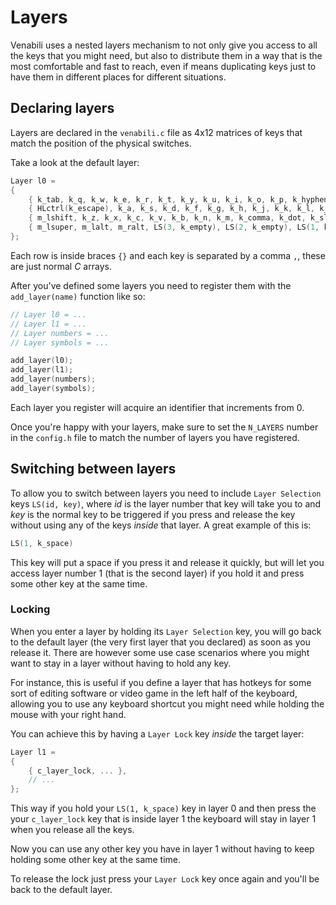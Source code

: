 # Layers

Venabili uses a nested layers mechanism to not only give you access to all the
keys that you might need, but also to distribute them in a way that is the most
comfortable and fast to reach, even if means duplicating keys just to have them
in different places for different situations.


## Declaring layers

Layers are declared in the `venabili.c` file as 4x12 matrices of keys that match
the position of the physical switches.

Take a look at the default layer:

```c
Layer l0 =
{
    { k_tab, k_q, k_w, k_e, k_r, k_t, k_y, k_u, k_i, k_o, k_p, k_hyphen},
    { HLctrl(k_escape), k_a, k_s, k_d, k_f, k_g, k_h, k_j, k_k, k_l, k_semicolon, HRctrl(k_enter)},
    { m_lshift, k_z, k_x, k_c, k_v, k_b, k_n, k_m, k_comma, k_dot, k_slash, m_rshift},
    { m_lsuper, m_lalt, m_ralt, LS(3, k_empty), LS(2, k_empty), LS(1, k_space), k_space, LS(2, k_empty), LS(4, k_empty), m_ralt, m_lalt, m_rsuper},
};
```

Each row is inside braces `{}` and each key is separated by a comma `,`, these
are just normal *C* arrays.

After you've defined some layers you need to register them with the
`add_layer(name)` function like so:

```c
// Layer l0 = ...
// Layer l1 = ...
// Layer numbers = ...
// Layer symbols = ...

add_layer(l0);
add_layer(l1);
add_layer(numbers);
add_layer(symbols);
```

Each layer you register will acquire an identifier that increments from 0.

Once you're happy with your layers, make sure to set the `N_LAYERS` number in
the `config.h` file to match the number of layers you have registered.


## Switching between layers

To allow you to switch between layers you need to include `Layer Selection` keys
`LS(id, key)`, where *id* is the layer number that key will take you to and
*key* is the normal key to be triggered if you press and release the key without
using any of the keys *inside* that layer. A great example of this is:

```c
LS(1, k_space)
```

This key will put a space if you press it and release it quickly, but will let
you access layer number 1 (that is the second layer) if you hold it and press
some other key at the same time.


### Locking

When you enter a layer by holding its `Layer Selection` key, you will go back to
the default layer (the very first layer that you declared) as soon as you
release it. There are however some use case scenarios where you might want to
stay in a layer without having to hold any key.

For instance, this is useful if you define a layer that has hotkeys for some
sort of editing software or video game in the left half  of the keyboard,
allowing you to use any keyboard shortcut you might need while holding the mouse
with your right hand.

You can achieve this by having a `Layer Lock` key *inside* the target layer:

```c
Layer l1 =
{
    { c_layer_lock, ... },
    // ...
};
```

This way if you hold your `LS(1, k_space)` key in layer 0 and then press the
your `c_layer_lock` key that is inside layer 1 the keyboard will stay in layer 1
when you release all the keys.

Now you can use any other key you have in layer 1 without having to keep holding
some other key at the same time.

To release the lock just press your `Layer Lock` key once again and you'll be
back to the default layer.
